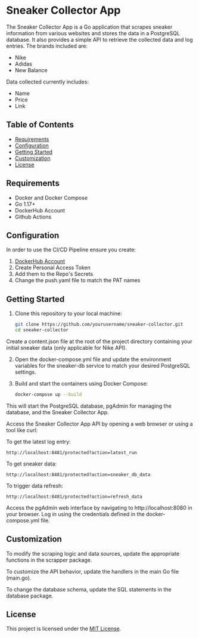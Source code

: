 # Sneaker Collector App

The Sneaker Collector App is a Go application that scrapes sneaker information from various websites and stores the data in a PostgreSQL database. It also provides a simple API to retrieve the collected data and log entries. The brands included are:

- Nike
- Adidas
- New Balance

Data collected currently includes:

- Name
- Price
- Link

## Table of Contents

- [Requirements](#requirements)
- [Configuration](#configuration)
- [Getting Started](#gettingstarted)
- [Customization](#customization)
- [License](#license)

## Requirements

- Docker and Docker Compose
- Go 1.17+
- DockerHub Account
- Github Actions

## Configuration

In order to use the CI/CD Pipeline ensure you create:

1. [DockerHub Account](https://hub.docker.com/)
2. Create Personal Access Token
3. Add them to the Repo's Secrets
4. Change the push.yaml file to match the PAT names

## Getting Started

1. Clone this repository to your local machine:

   ```sh
   git clone https://github.com/yourusername/sneaker-collector.git
   cd sneaker-collector
   ```

Create a content.json file at the root of the project directory containing your initial sneaker data (only applicable for Nike API).

2. Open the docker-compose.yml file and update the environment variables for the sneaker-db service to match your desired PostgreSQL settings.

3. Build and start the containers using Docker Compose:

   ```sh
   docker-compose up --build
   ```

This will start the PostgreSQL database, pgAdmin for managing the database, and the Sneaker Collector App.

Access the Sneaker Collector App API by opening a web browser or using a tool like curl:

To get the latest log entry:

    http://localhost:8481/protected?action=latest_run

To get sneaker data:

    http://localhost:8481/protected?action=sneaker_db_data

To trigger data refresh:

    http://localhost:8481/protected?action=refresh_data

Access the pgAdmin web interface by navigating to http://localhost:8080 in your browser. Log in using the credentials defined in the docker-compose.yml file.

## Customization

To modify the scraping logic and data sources, update the appropriate functions in the scrapper package.

To customize the API behavior, update the handlers in the main Go file (main.go).

To change the database schema, update the SQL statements in the database package.

## License

This project is licensed under the [MIT License](LICENSE).
